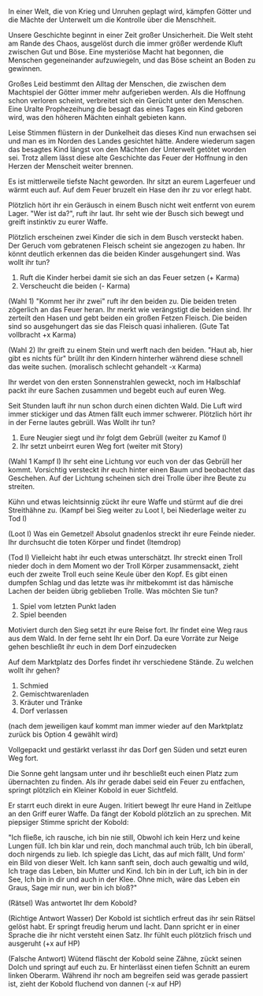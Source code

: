 In einer Welt, die von Krieg und Unruhen geplagt wird, kämpfen Götter und die Mächte der Unterwelt um die Kontrolle über die Menschheit.

Unsere Geschichte beginnt in einer Zeit großer Unsicherheit. Die Welt steht am Rande des Chaos, ausgelöst durch die immer größer werdende Kluft zwischen Gut und Böse. Eine mysteriöse Macht hat begonnen, die Menschen gegeneinander aufzuwiegeln, und das Böse scheint an Boden zu gewinnen. 

Großes Leid bestimmt den Alltag der Menschen, die zwischen dem Machtspiel der Götter immer mehr aufgerieben werden. Als die Hoffnung schon verloren scheint, verbreitet sich ein Gerücht unter den Menschen. Eine Uralte Prophezeihung die besagt das eines Tages ein Kind geboren wird, was den höheren Mächten einhalt gebieten kann. 

Leise Stimmen flüstern in der Dunkelheit das dieses Kind nun erwachsen sei und man es im Norden des Landes gesichtet hätte. Andere wiederum sagen das besagtes Kind längst von den Mächten der Unterwelt getötet worden sei. Trotz allem lässt diese alte Geschichte das Feuer der Hoffnung in den Herzen der Menscheit weiter brennen.



Es ist mittlerweile tiefste Nacht geworden. Ihr sitzt an eurem Lagerfeuer und wärmt euch auf. Auf dem Feuer bruzelt ein Hase den ihr zu vor erlegt habt.

Plötzlich hört ihr ein Geräusch in einem Busch nicht weit entfernt von eurem Lager. "Wer ist da?", ruft ihr laut. Ihr seht wie der Busch sich bewegt und greift instinktiv zu eurer Waffe.

Plötzlich erscheinen zwei Kinder die sich in dem Busch versteckt haben. Der Geruch vom gebratenen Fleisch scheint sie angezogen zu haben. Ihr könnt deutlich erkennen das die beiden Kinder ausgehungert sind. 
Was wollt ihr tun?

1. Ruft die Kinder herbei damit sie sich an das Feuer setzen (+ Karma)
2. Verscheucht die beiden (- Karma)

(Wahl 1)
"Kommt her ihr zwei" ruft ihr den beiden zu. Die beiden treten zögerlich an das Feuer heran. Ihr merkt wie verängstigt die beiden sind. Ihr zerteilt den Hasen und gebt beiden ein großen Fetzen Fleisch. Die beiden sind so ausgehungert das sie das Fleisch quasi inhalieren. (Gute Tat vollbracht +x Karma)

(Wahl 2)
Ihr greift zu einem Stein und werft nach den beiden. "Haut ab, hier gibt es nichts für" brüllt ihr den Kindern hinterher während diese schnell das weite suchen. (moralisch schlecht gehandelt -x Karma)

Ihr werdet von den ersten Sonnenstrahlen geweckt, noch im Halbschlaf packt ihr eure Sachen zusammen und begebt euch auf euren Weg.

Seit Stunden lauft ihr nun schon durch einen dichten Wald. Die Luft wird immer stickiger und das Atmen fällt euch immer schwerer. Plötzlich hört ihr in der Ferne lautes gebrüll. Was Wollt ihr tun?

1. Eure Neugier siegt und ihr folgt dem Gebrüll (weiter zu Kamof I)
2. Ihr setzt unbeirrt euren Weg fort (weiter mit Story)

(Wahl 1 Kampf I)
Ihr seht eine Lichtung vor euch von der das Gebrüll her kommt. Vorsichtig versteckt ihr euch hinter einen Baum und beobachtet das Geschehen. Auf der Lichtung scheinen sich drei Trolle über ihre Beute zu streiten.

Kühn und etwas leichtsinnig zückt ihr eure Waffe und stürmt auf die drei Streithähne zu. (Kampf bei Sieg weiter zu Loot I, bei Niederlage weiter zu Tod I)

(Loot I)
Was ein Gemetzel! Absolut gnadenlos streckt ihr eure Feinde nieder. Ihr durchsucht die toten Körper und findet (Itemdrop)

(Tod I)
Vielleicht habt ihr euch etwas unterschätzt. Ihr streckt einen Troll nieder doch in dem Moment wo der Troll Körper zusammensackt, zieht euch der zweite Troll euch seine Keule über den Kopf. Es gibt einen dumpfen Schlag und das letzte was ihr mitbekommt ist das hämische Lachen der beiden übrig geblieben Trolle.
Was möchten Sie tun?

1. Spiel vom letzten Punkt laden
2. Spiel beenden

Motiviert durch den Sieg setzt ihr eure Reise fort. Ihr findet eine Weg raus aus dem Wald. In der ferne seht Ihr ein Dorf. Da eure Vorräte zur Neige gehen beschließt ihr euch in dem Dorf einzudecken

Auf dem Marktplatz des Dorfes findet ihr verschiedene Stände. Zu welchen wollt ihr gehen?

1. Schmied
2. Gemischtwarenladen
3. Kräuter und Tränke
4. Dorf verlassen

(nach dem jeweiligen kauf kommt man immer wieder auf den Marktplatz zurück bis Option 4 gewählt wird)

Vollgepackt und gestärkt verlasst ihr das Dorf gen Süden und setzt euren Weg fort.

Die Sonne geht langsam unter und ihr beschließt euch einen Platz zum übernachten zu finden. Als ihr gerade dabei seid ein Feuer zu entfachen, springt plötzlich ein Kleiner Kobold in euer Sichtfeld.

Er starrt euch direkt in eure Augen. Iritiert bewegt Ihr eure Hand in Zeitlupe an den Griff eurer Waffe. Da fängt der Kobold plötzlich an zu sprechen.
Mit piepsiger Stimme spricht der Kobold:

"Ich fließe, ich rausche, ich bin nie still,
Obwohl ich kein Herz und keine Lungen füll.
Ich bin klar und rein, doch manchmal auch trüb,
Ich bin überall, doch nirgends zu lieb.
Ich spiegle das Licht, das auf mich fällt,
Und form' ein Bild von dieser Welt.
Ich kann sanft sein, doch auch gewaltig und wild,
Ich trage das Leben, bin Mutter und Kind.
Ich bin in der Luft, ich bin in der See,
Ich bin in dir und auch in der Klee.
Ohne mich, wäre das Leben ein Graus,
Sage mir nun, wer bin ich bloß?"

(Rätsel)
Was antwortet Ihr dem Kobold?

(Richtige Antwort Wasser)
Der Kobold ist sichtlich erfreut das ihr sein Rätsel gelöst habt. Er springt freudig herum und lacht. Dann spricht er in einer Sprache die ihr nicht versteht einen Satz. Ihr fühlt euch plötzlich frisch und ausgeruht (+x auf HP)

(Falsche Antwort)
Wütend fläscht der Kobold seine Zähne, zückt seinen Dolch und springt auf euch zu. Er hinterlässt einen tiefen Schnitt an eurem linken Oberarm. Während ihr noch am begreifen seid was gerade passiert ist, zieht der Kobold fluchend von dannen (-x auf HP)
